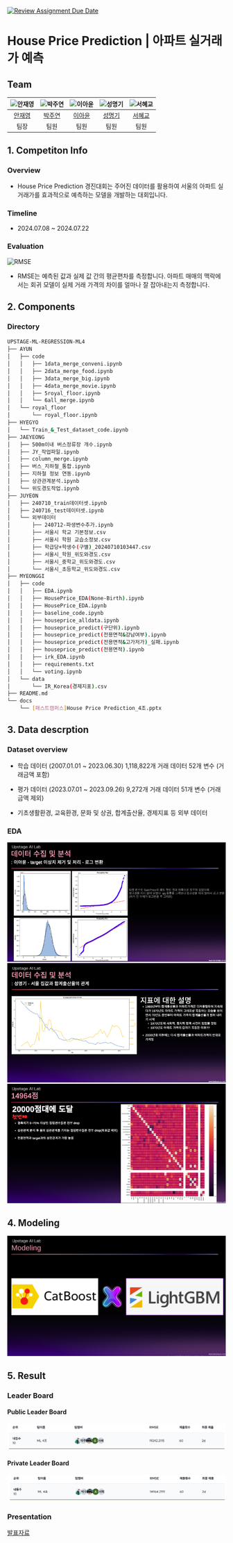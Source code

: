 [![Review Assignment Due Date](https://classroom.github.com/assets/deadline-readme-button-22041afd0340ce965d47ae6ef1cefeee28c7c493a6346c4f15d667ab976d596c.svg)](https://classroom.github.com/a/D1pZhJxu)
# House Price Prediction | 아파트 실거래가 예측

## Team

| ![안재영](https://avatars.githubusercontent.com/u/104719742?v=4) | ![박주연](https://avatars.githubusercontent.com/u/164493549?v=4) | ![이아윤](https://avatars.githubusercontent.com/u/118864266?v=4) | ![성명기](https://avatars.githubusercontent.com/u/104310191?v=4) | ![서혜교](https://avatars.githubusercontent.com/u/86095630?v=4) |
| :--------------------------------------------------------------: | :--------------------------------------------------------------: | :--------------------------------------------------------------: | :--------------------------------------------------------------: | :--------------------------------------------------------------: |
|            [안재영](https://github.com/AJY3124)             |          [박주연](https://github.com/Lucypothesis)               |            [이아윤](https://github.com/Laycode00)             |            [성명기](https://github.com/SUNGMYEONGGI)             |            [서혜교](https://github.com/andWHISKEY)             |
|   팀장  | 팀원 | 팀원 | 팀원 | 팀원 |

## 1. Competiton Info

### Overview

- House Price Prediction 경진대회는 주어진 데이터를 활용하여 서울의 아파트 실거래가를 효과적으로 예측하는 모델을 개발하는 대회입니다.

### Timeline

- 2024.07.08 ~ 2024.07.22

### Evaluation
<img src="https://t1.daumcdn.net/thumb/R720x0/?fname=http://t1.daumcdn.net/brunch/service/user/IgT/image/VPAtmQdjdJUh3KVXeTVw2_txvYI.png" title="RMSE"/>

- RMSE는 예측된 값과 실제 값 간의 평균편차를 측정합니다. 아파트 매매의 맥락에서는 회귀 모델이 실제 거래 가격의 차이를 얼마나 잘 잡아내는지 측정합니다. 

## 2. Components

### Directory
```bash
UPSTAGE-ML-REGRESSION-ML4
├── AYUN
│   ├── code
│   │   ├── 1data_merge_conveni.ipynb
│   │   ├── 2data_merge_food.ipynb
│   │   ├── 3data_merge_big.ipynb
│   │   ├── 4data_merge_movie.ipynb
│   │   ├── 5royal_floor.ipynb
│   │   └── 6all_merge.ipynb
│   └── royal_floor
│       └── royal_floor.ipynb
├── HYEGYO
│   └── Train_&_Test_dataset_code.ipynb
├── JAEYEONG
│   ├── 500m이내 버스정류장 개수.ipynb
│   ├── JY_작업파일.ipynb
│   ├── column_merge.ipynb
│   ├── 버스_지하철_통합.ipynb
│   ├── 지하철 정보 연동.ipynb
│   ├── 상관관계분석.ipynb
│   └── 위도경도작업.ipynb
├── JUYEON
│   ├── 240710_train데이터셋.ipynb
│   ├── 240716_test데이터셋.ipynb
│   └── 외부데이터
│       ├── 240712-파생변수추가.ipynb
│       ├── 서울시 학교 기본정보.csv
│       ├── 서울시 학원 교습소정보.csv
│       ├── 학급당+학생수(구별)_20240710103447.csv
│       ├── 서울시_학원_위도와경도.csv
│       ├── 서울시_중학교_위도와경도.csv
│       └── 서울시_초등학교_위도와경도.csv
├── MYEONGGI
│   ├── code
│   │   ├── EDA.ipynb
│   │   ├── HousePrice_EDA(None-Birth).ipynb
│   │   ├── HousePrice_EDA.ipynb
│   │   ├── baseline_code.ipynb
│   │   ├── houseprice_alldata.ipynb
│   │   ├── houseprice_predict(구단위).ipynb
│   │   ├── houseprice_predict(전용면적&강남여부).ipynb
│   │   ├── houseprice_predict(전용면적&고가저가)_실패.ipynb
│   │   ├── houseprice_predict(전용면적).ipynb
│   │   ├── irk_EDA.ipynb
│   │   ├── requirements.txt
│   │   └── voting.ipynb
│   └── data
│       └── IR_Korea(경제지표).csv
├── README.md
└── docs
    └── [패스트캠퍼스]House Price Prediction_4조.pptx
```

## 3. Data descrption

### Dataset overview

- 학습 데이터 (2007.01.01 ~ 2023.06.30) 1,118,822개 거래 데이터 52개 변수 (거래금액 포함)

- 평가 데이터 (2023.07.01 ~ 2023.09.26) 9,272개 거래 데이터 51개 변수 (거래금액 제외)

- 기초생활환경, 교육환경, 문화 및 상권, 합계출산율, 경제지표 등 외부 데이터

### EDA
<img src="https://github.com/SUNGMYEONGGI/image/blob/main/upml3_img1.png?raw=true" style="zoom:60%;" />

<img src="https://github.com/SUNGMYEONGGI/image/blob/main/upml3_img2.png?raw=true" style="zoom:60%;" />

<img src="https://github.com/SUNGMYEONGGI/image/blob/main/upml3_img3.png?raw=true" style="zoom:60%;" />

## 4. Modeling
<img src="https://github.com/SUNGMYEONGGI/image/blob/main/upml3_img6.png?raw=true" style="zoom:60%;" />

## 5. Result

### Leader Board
#### Public Leader Board
<img src="https://github.com/SUNGMYEONGGI/image/blob/main/upml3_img4.png?raw=true" title="Leader Board" style="zoom:60%;" />

#### Private Leader Board
<img src="https://github.com/SUNGMYEONGGI/image/blob/main/upml3_img5.png?raw=true" title="Leader Board" style="zoom:60%;" />

### Presentation
[발표자료]([https://github.com/UpstageAILab3/upstage-ml-regression-ml4/blob/main/docs/House%20Price%20Prediction_4%EC%A1%B0.pdf](https://drive.google.com/file/d/1upb5lz79ggGwjsFPetJ32ytywCQmXwDq/view?usp=sharing))

